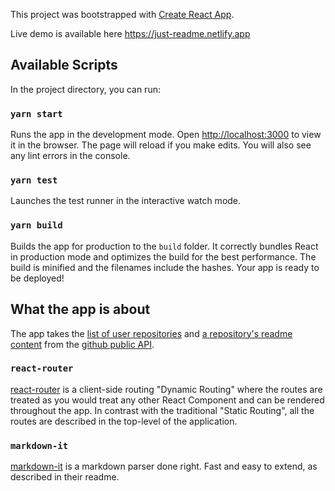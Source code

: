 This project was bootstrapped with [Create React App](https://github.com/facebook/create-react-app).

Live demo is available here https://just-readme.netlify.app

## Available Scripts

In the project directory, you can run:

### `yarn start`

Runs the app in the development mode. Open [http://localhost:3000](http://localhost:3000) to view it in the browser. The page will reload if you make edits. You will also see any lint errors in the console.

### `yarn test`

Launches the test runner in the interactive watch mode.<br />

### `yarn build`

Builds the app for production to the `build` folder. It correctly bundles React in production mode and optimizes the build for the best performance. The build is minified and the filenames include the hashes. Your app is ready to be deployed!

## What the app is about

The app takes the [list of user repositories](https://developer.github.com/v3/repos/#list-repositories-for-a-user) and [a repository's readme content](https://developer.github.com/v3/repos/contents/#get-the-readme) from the [github public API](https://developer.github.com/v3).

### `react-router`

[react-router](https://developer.github.com/v3/repos/#list-repositories-for-a-user) is a client-side routing "Dynamic Routing" where the routes are treated as you would treat any other React Component and can be rendered throughout the app. In contrast with the traditional "Static Routing", all the routes are described in the top-level of the application.

### `markdown-it`

[markdown-it](https://github.com/markdown-it/markdown-it) is a markdown parser done right. Fast and easy to extend, as described in their readme.

